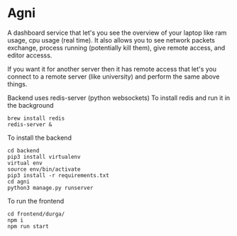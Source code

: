 # Agni

A dashboard service that let's you see the overview of your laptop like ram usage, cpu usage (real time). It also allows you to see network packets exchange, process running (potentially kill them), give remote access, and editor accesss.

If you want it for another server then it has remote access that let's you connect to a remote server (like university) and perform the same above things.

Backend uses redis-server (python websockets)
To install redis and run it in the background
```
brew install redis
redis-server &
```

To install the backend
```
cd backend
pip3 install virtualenv
virtual env
source env/bin/activate
pip3 install -r requirements.txt
cd agni
python3 manage.py runserver
```

To run the frontend
```
cd frontend/durga/
npm i
npm run start
```
